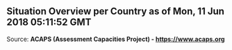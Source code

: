 ## Situation Overview per Country as of Mon, 11 Jun 2018 05:11:52 GMT

Source: **ACAPS (Assessment Capacities Project) - https://www.acaps.org**
